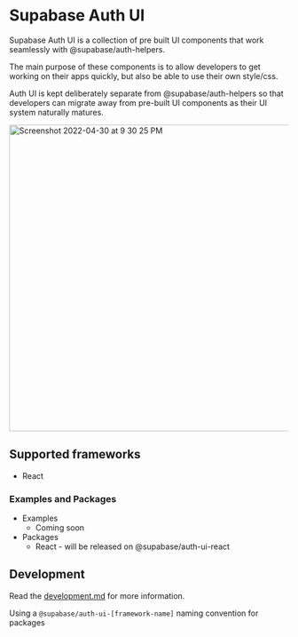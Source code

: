 # Supabase Auth UI

Supabase Auth UI is a collection of pre built UI components that work seamlessly with @supabase/auth-helpers.

The main purpose of these components is to allow developers to get working on their apps quickly, but also be able to use their own style/css.

Auth UI is kept deliberately separate from @supabase/auth-helpers so that developers can migrate away from pre-built UI components as their UI system naturally matures.

<img width="552" alt="Screenshot 2022-04-30 at 9 30 25 PM" src="https://user-images.githubusercontent.com/8291514/166107630-edb5190c-1d27-4757-8960-11ef14f87af1.png">

## Supported frameworks

- React

### Examples and Packages

- Examples
  - Coming soon
- Packages
  - React - will be released on @supabase/auth-ui-react

## Development

Read the [development.md](./development.md) for more information.

Using a `@supabase/auth-ui-[framework-name]` naming convention for packages
